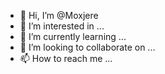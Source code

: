 - 👋 Hi, I’m @Moxjere
- 👀 I’m interested in ...
- 🌱 I’m currently learning ...
- 💞️ I’m looking to collaborate on ...
- 📫 How to reach me ...

<!---
Moxjere/Moxjere is a ✨ special ✨ repository because its `README.md` (this file) appears on your GitHub profile.
You can click the Preview link to take a look at your changes.
--->
